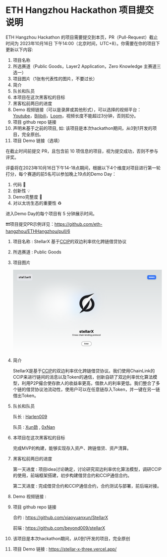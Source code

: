 # ETH Hangzhou Hackathon 项目提交说明

ETH Hangzhou Hackathon 的项目需要提交到本页，PR（Pull-Request）截止时间为 2023年10月16日 下午14:00（北京时间，UTC+8）。你需要在你的项目下更新以下内容:
1. 项目名称
2. 所选赛道（Public Goods，Layer2 Application，Zero Knowledge 主赛道三选一）
3. 项目图片（1张有代表性的图片，不要过长）
4. 简介
5. 队长和队员
6. 本项目在这次黑客松的目标
7. 黑客松前两日的进度
8. Demo 视频链接（可以是录屏或其他形式），可以选择的视频平台：[Youtube](https://youtube.com)，[Bilibili](https://bilibili.com)，[Loom](https://www.loom.com/)，视频长度不能超过3分钟，否则扣分。
9. 项目 github repo 链接
10. 声明未基于之前的项目, 如: 该项目是本次hackathon期间，从0到1开发的项目，完全原创。
11. 项目 Demo 链接（选填）

在截止时间前提交 PR，且包含前 10 项信息的项目，视为提交成功，否则不参与评奖。

评委将在2023年10月16日下午14-18点期间，根据以下4个维度对项目进行第一轮打分，每个赛道的前5名可以参加晚上19点的Demo Day：
1. 代码 🧱
2. 创新性 💡
3. Demo完整度 📝
4. 对以太坊生态的重要性 ♻️

进入Demo Day的每个项目有 5 分钟展示时间。

❗❗❗项目提交PR示例详见：https://github.com/eth-hangzhou/ETHHangzhou/pull/6


1. 项目名称 : StellarX 基于[CCIP](https://docs.chain.link/ccip)的双边利率优化跨链借贷协议
2. 所选赛道 : Public Goods
3. 项目图片

    ![](https://github.com/xiaoyuanxun/StellarX/blob/main/page.png)

4. 简介

    StellarX是基于[CCIP](https://docs.chain.link/ccip)的双边利率优化跨链借贷协议。我们使用ChainLink的CCIP来进行链间的消息以及Token的通信，创新自研了双边利率优化算法模型，利用P2P撮合使存款人的收益率更高，借款人的利率更低。我们整合了多个链的借贷协议池流动性，使用户可以在任意链存入Token，并一键在另一链借出Token。

5. 队长和队员

    队长 : [Harlen009](https://github.com/beyond009)

    队员 : [Xun勋](https://github.com/xiaoyuanxun) , [0xNan](https://github.com/zn66665)

6. 本项目在这次黑客松的目标

    完成MVP的构建，能够实现存入资产、跨链借贷、资产清算。

7. 黑客松前两日的进度

    第一天进度 : 项目idea讨论确定，讨论研究双边利率优化算法模型，调研CCIP的使用，前端框架搭建，初步构建借贷合约和CCIP通信合约。

    第二天进度 : 完成借贷合约和CCIP通信合约，合约测试与部署，前后端对接。

8. Demo 视频链接 : 
    


9. 项目 github repo 链接

    合约 : https://github.com/xiaoyuanxun/StellarX

    前端 : https://github.com/beyond009/stellarX
    
10. 该项目是本次hackathon期间，从0到1开发的项目，完全原创
11. 项目 Demo 链接 : https://stellar-x-three.vercel.app/